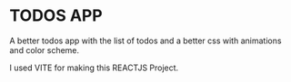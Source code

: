 # TODOS APP

A better todos app with the list of todos and a better css with animations and color scheme.

I used VITE for making this REACTJS Project.